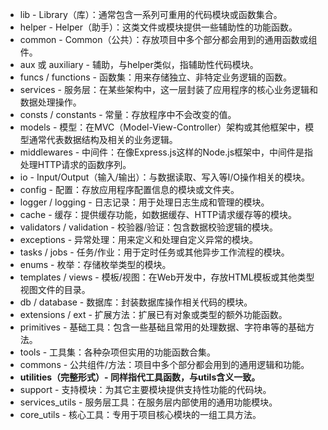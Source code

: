 
- lib - Library（库）：通常包含一系列可重用的代码模块或函数集合。
- helper - Helper（助手）：这类文件或模块提供一些辅助性的功能函数。
- common - Common（公共）：存放项目中多个部分都会用到的通用函数或组件。
- aux 或 auxiliary - 辅助，与helper类似，指辅助性代码模块。
- funcs / functions - 函数集：用来存储独立、非特定业务逻辑的函数。
- services - 服务层：在某些架构中，这一层封装了应用程序的核心业务逻辑和数据处理操作。
- consts / constants - 常量：存放程序中不会改变的值。
- models - 模型：在MVC（Model-View-Controller）架构或其他框架中，模型通常代表数据结构及相关的业务逻辑。
- middlewares - 中间件：在像Express.js这样的Node.js框架中，中间件是指处理HTTP请求的函数序列。
- io - Input/Output（输入/输出）：与数据读取、写入等I/O操作相关的模块。
- config - 配置：存放应用程序配置信息的模块或文件夹。
- logger / logging - 日志记录：用于处理日志生成和管理的模块。
- cache - 缓存：提供缓存功能，如数据缓存、HTTP请求缓存等的模块。
- validators / validation - 校验器/验证：包含数据校验逻辑的模块。
- exceptions - 异常处理：用来定义和处理自定义异常的模块。
- tasks / jobs - 任务/作业：用于定时任务或其他异步工作流程的模块。
- enums - 枚举：存储枚举类型的模块。
- templates / views - 模板/视图：在Web开发中，存放HTML模板或其他类型视图文件的目录。
- db / database - 数据库：封装数据库操作相关代码的模块。
- extensions / ext - 扩展方法：扩展已有对象或类型的额外功能函数。
- primitives - 基础工具：包含一些基础且常用的处理数据、字符串等的基础方法。
- tools - 工具集：各种杂项但实用的功能函数合集。
- commons - 公共组件/方法：项目中多个部分都会用到的通用逻辑和功能。
- **utilities（完整形式）- 同样指代工具函数，与utils含义一致。**
- support - 支持模块：为其它主要模块提供支持性功能的代码块。
- services_utils - 服务层工具：在服务层内部使用的通用功能模块。
- core_utils - 核心工具：专用于项目核心模块的一组工具方法。